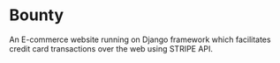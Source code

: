 # Bounty
An E-commerce website running on Django framework which facilitates credit card transactions over the web using STRIPE API.

